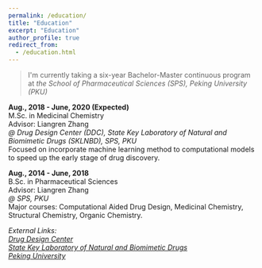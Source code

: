 ```yaml
---
permalink: /education/
title: "Education"
excerpt: "Education"
author_profile: true
redirect_from: 
  - /education.html
---
```


> I'm currently taking a six-year Bachelor-Master continuous program at *the School of Pharmaceutical Sciences (SPS), Peking University (PKU)*

**Aug., 2018 - June, 2020 (Expected)**  
M.Sc. in Medicinal Chemistry  
Advisor: Liangren Zhang  
*@ Drug Design Center (DDC), State Key Laboratory of Natural and Biomimetic Drugs (SKLNBD), SPS, PKU*  
Focused on incorporate machine learning method to computational models to speed up the early stage of drug discovery.  

**Aug., 2014 - June, 2018**  
B.Sc. in Pharmaceutical Sciences  
Advisor: Liangren Zhang  
*@ SPS, PKU*  
Major courses: Computational Aided Drug Design, Medicinal Chemistry, Structural Chemistry, Organic Chemistry.

*External Links:*  
[*Drug Design Center*](http://www.pkuddc.com/index.jsp)  
[*State Key Laboratory of Natural and Biomimetic Drugs*](http://sklnbd.bjmu.edu.cn/)  
[*Peking University*](https://pku.edu.cn/index.htm)
